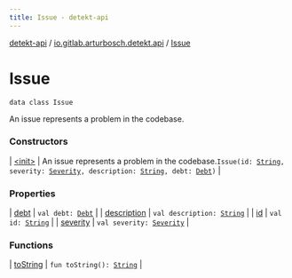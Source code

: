 ```yaml
---
title: Issue - detekt-api
---
```


[detekt-api](../../index.html) / [io.gitlab.arturbosch.detekt.api](../index.html) / [Issue](./index.html)

# Issue

`data class Issue`

An issue represents a problem in the codebase.

### Constructors

| [&lt;init&gt;](-init-.html) | An issue represents a problem in the codebase.`Issue(id: `[`String`](https://kotlinlang.org/api/latest/jvm/stdlib/kotlin/-string/index.html)`, severity: `[`Severity`](../-severity/index.html)`, description: `[`String`](https://kotlinlang.org/api/latest/jvm/stdlib/kotlin/-string/index.html)`, debt: `[`Debt`](../-debt/index.html)`)` |

### Properties

| [debt](debt.html) | `val debt: `[`Debt`](../-debt/index.html) |
| [description](description.html) | `val description: `[`String`](https://kotlinlang.org/api/latest/jvm/stdlib/kotlin/-string/index.html) |
| [id](id.html) | `val id: `[`String`](https://kotlinlang.org/api/latest/jvm/stdlib/kotlin/-string/index.html) |
| [severity](severity.html) | `val severity: `[`Severity`](../-severity/index.html) |

### Functions

| [toString](to-string.html) | `fun toString(): `[`String`](https://kotlinlang.org/api/latest/jvm/stdlib/kotlin/-string/index.html) |

